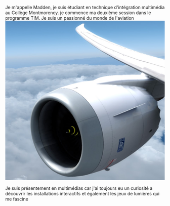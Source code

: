 Je m'appelle Madden, je suis étudiant en technique d'intégration multimédia au Collège Montmorency.
je commence ma deuxième session dans le programme TIM.
Je suis un passionné du monde de l'aviation
![photo](avion3.jpg)

Je suis présentement en multimédias car j'ai toujours eu un curiosité a découvrir les installations interactifs et également les jeux de lumières qui me  fascine
